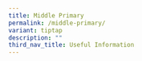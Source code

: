 ```yaml
---
title: Middle Primary
permalink: /middle-primary/
variant: tiptap
description: ""
third_nav_title: Useful Information
---
```

<p></p>